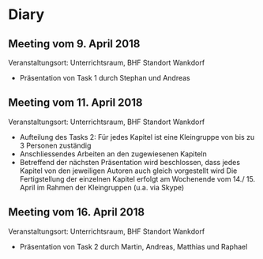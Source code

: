 ﻿# Diary
## Meeting vom 9. April 2018

Veranstaltungsort: Unterrichtsraum, BHF Standort Wankdorf
* Präsentation von Task 1 durch Stephan und Andreas

## Meeting vom 11. April 2018
Veranstaltungsort: Unterrichtsraum, BHF Standort Wankdorf

* Aufteilung des Tasks 2: Für jedes Kapitel ist eine Kleingruppe von bis zu 3 Personen zuständig
* Anschliessendes Arbeiten an den zugewiesenen Kapiteln
* Betreffend der nächsten Präsentation wird beschlossen, dass jedes Kapitel von den jeweiligen Autoren auch gleich vorgestellt wird
Die Fertigstellung der einzelnen Kapitel erfolgt am Wochenende vom 14./ 15. April im Rahmen der Kleingruppen (u.a. via Skype)

## Meeting vom 16. April 2018
Veranstaltungsort: Unterrichtsraum, BHF Standort Wankdorf

* Präsentation von Task 2 durch Martin, Andreas, Matthias und Raphael